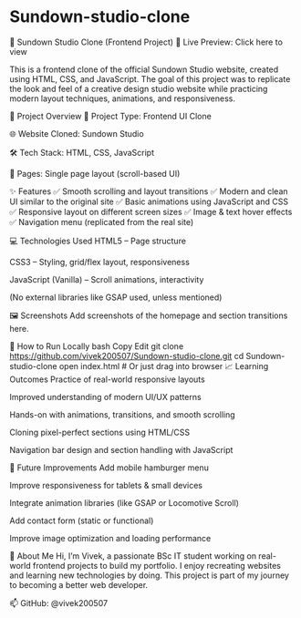 # Sundown-studio-clone
🎨 Sundown Studio Clone (Frontend Project)
🔗 Live Preview: Click here to view

This is a frontend clone of the official Sundown Studio website, created using HTML, CSS, and JavaScript. The goal of this project was to replicate the look and feel of a creative design studio website while practicing modern layout techniques, animations, and responsiveness.

📌 Project Overview
🎯 Project Type: Frontend UI Clone

🌐 Website Cloned: Sundown Studio

🛠️ Tech Stack: HTML, CSS, JavaScript

📁 Pages: Single page layout (scroll-based UI)

✨ Features
✅ Smooth scrolling and layout transitions
✅ Modern and clean UI similar to the original site
✅ Basic animations using JavaScript and CSS
✅ Responsive layout on different screen sizes
✅ Image & text hover effects
✅ Navigation menu (replicated from the real site)

💻 Technologies Used
HTML5 – Page structure

CSS3 – Styling, grid/flex layout, responsiveness

JavaScript (Vanilla) – Scroll animations, interactivity

(No external libraries like GSAP used, unless mentioned)

🖼️ Screenshots
Add screenshots of the homepage and section transitions here.

🚀 How to Run Locally
bash
Copy
Edit
git clone https://github.com/vivek200507/Sundown-studio-clone.git
cd Sundown-studio-clone
open index.html  # Or just drag into browser
📈 Learning Outcomes
Practice of real-world responsive layouts

Improved understanding of modern UI/UX patterns

Hands-on with animations, transitions, and smooth scrolling

Cloning pixel-perfect sections using HTML/CSS

Navigation bar design and section handling with JavaScript

📌 Future Improvements
Add mobile hamburger menu

Improve responsiveness for tablets & small devices

Integrate animation libraries (like GSAP or Locomotive Scroll)

Add contact form (static or functional)

Improve image optimization and loading performance

🙋 About Me
Hi, I’m Vivek, a passionate BSc IT student working on real-world frontend projects to build my portfolio. I enjoy recreating websites and learning new technologies by doing. This project is part of my journey to becoming a better web developer.

📫 GitHub: @vivek200507
